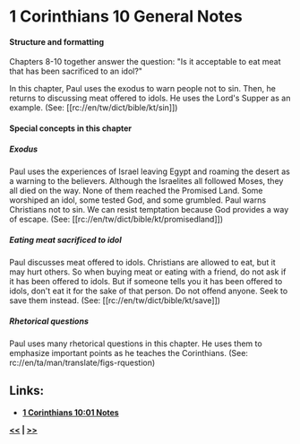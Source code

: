 # 1 Corinthians 10 General Notes

#### Structure and formatting

Chapters 8-10 together answer the question: "Is it acceptable to eat meat that has been sacrificed to an idol?"

In this chapter, Paul uses the exodus to warn people not to sin. Then, he returns to discussing meat offered to idols. He uses the Lord's Supper as an example. (See: [[rc://en/tw/dict/bible/kt/sin]])

#### Special concepts in this chapter

##### Exodus
Paul uses the experiences of Israel leaving Egypt and roaming the desert as a warning to the believers. Although the Israelites all followed Moses, they all died on the way. None of them reached the Promised Land. Some worshiped an idol, some tested God, and some grumbled. Paul warns Christians not to sin. We can resist temptation because God provides a way of escape. (See: [[rc://en/tw/dict/bible/kt/promisedland]])

##### Eating meat sacrificed to idol
Paul discusses meat offered to idols. Christians are allowed to eat, but it may hurt others. So when buying meat or eating with a friend, do not ask if it has been offered to idols. But if someone tells you it has been offered to idols, don't eat it for the sake of that person. Do not offend anyone. Seek to save them instead. (See: [[rc://en/tw/dict/bible/kt/save]])

##### Rhetorical questions
Paul uses many rhetorical questions in this chapter. He uses them to emphasize important points as he teaches the Corinthians. (See: rc://en/ta/man/translate/figs-rquestion)

## Links:

* __[1 Corinthians 10:01 Notes](./01.md)__

__[<<](../09/intro.md) | [>>](../11/intro.md)__
